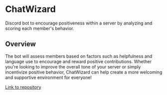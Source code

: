 # ChatWizard
Discord bot to encourage positiveness within a server by analyzing and scoring each member's behavior. 

## Overview
The bot will assess members based on factors such as helpfulness and language use to encourage and reward positive contributions. Whether you're looking to improve the overall tone of your server or simply incentivize positive behavior, ChatWizard can help create a more welcoming and supportive environment for everyone!

[Link to repository](https://github.com/ulasonat/ChatWizard)
